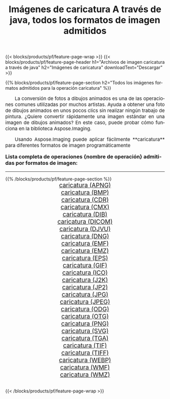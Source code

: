 ﻿---
title: Imágenes de caricatura A través de java, todos los formatos de imagen admitidos 
weight: 3920
url: /es/java/cartoonify/ 
lang: es
langdirlevel: 2
locales: zh-hans,ja,it,ru,de,es,fr,nl,id,lt,pl,pt,vi,tr,ko,zh-hant,ar,hi,th,sv,cs,uk,he
description: Usando Aspose.Imaging puede fácilmente caricatura imágenes a través de java
---

{{< blocks/products/pf/feature-page-wrap >}}
{{< blocks/products/pf/feature-page-header h1="Archivos de imagen caricatura a través de java" h2="Imágenes de caricatura" downloadText="Descargar" >}}


{{% blocks/products/pf/feature-page-section  h2="Todos los imágenes formatos admitidos para la operación caricatura" %}}
<p align="justify" style="text-indent:2em;font-size:15px;">
La conversión de fotos a dibujos animados es una de las operaciones comunes utilizadas por muchos artistas. Ayuda a obtener una foto de dibujos animados en unos pocos clics sin realizar ningún trabajo de pintura. ¿Quiere convertir rápidamente una imagen estándar en una imagen de dibujos animados? En este caso, puede probar cómo funciona en la biblioteca Aspose.Imaging.
</p>
<p align="justify" style="text-indent:2em;font-size:15px;">
Usando Aspose.Imaging puede aplicar fácilmente **caricatura** para diferentes formatos de imagen programáticamente
</p>
<h3 style="margin-top:16px;">
Lista completa de operaciones {nombre de operación} admitidas por formatos de imagen:
</h3>
<hr/>
{{% /blocks/products/pf/feature-page-section %}}
<div class="container-fluid productfamilypage bg-gray">
    <div class="convertypes bg-gray agp-content section">
        <div class="container">
		<div class="row other-converters" style="gap: 10px;font-size: 19px;text-align:center;">
		    <div class='col-md-3 other-converter remove-lp remove-rp'><a href="/imaging/es/java/cartoonify/apng/" style="padding:15px;">caricatura (APNG)</a></div><div class='col-md-3 other-converter remove-lp remove-rp'><a href="/imaging/es/java/cartoonify/bmp/" style="padding:15px;">caricatura (BMP)</a></div><div class='col-md-3 other-converter remove-lp remove-rp'><a href="/imaging/es/java/cartoonify/cdr/" style="padding:15px;">caricatura (CDR)</a></div><div class='col-md-3 other-converter remove-lp remove-rp'><a href="/imaging/es/java/cartoonify/cmx/" style="padding:15px;">caricatura (CMX)</a></div><div class='col-md-3 other-converter remove-lp remove-rp'><a href="/imaging/es/java/cartoonify/dib/" style="padding:15px;">caricatura (DIB)</a></div><div class='col-md-3 other-converter remove-lp remove-rp'><a href="/imaging/es/java/cartoonify/dicom/" style="padding:15px;">caricatura (DICOM)</a></div><div class='col-md-3 other-converter remove-lp remove-rp'><a href="/imaging/es/java/cartoonify/djvu/" style="padding:15px;">caricatura (DJVU)</a></div><div class='col-md-3 other-converter remove-lp remove-rp'><a href="/imaging/es/java/cartoonify/dng/" style="padding:15px;">caricatura (DNG)</a></div><div class='col-md-3 other-converter remove-lp remove-rp'><a href="/imaging/es/java/cartoonify/emf/" style="padding:15px;">caricatura (EMF)</a></div><div class='col-md-3 other-converter remove-lp remove-rp'><a href="/imaging/es/java/cartoonify/emz/" style="padding:15px;">caricatura (EMZ)</a></div><div class='col-md-3 other-converter remove-lp remove-rp'><a href="/imaging/es/java/cartoonify/eps/" style="padding:15px;">caricatura (EPS)</a></div><div class='col-md-3 other-converter remove-lp remove-rp'><a href="/imaging/es/java/cartoonify/gif/" style="padding:15px;">caricatura (GIF)</a></div><div class='col-md-3 other-converter remove-lp remove-rp'><a href="/imaging/es/java/cartoonify/ico/" style="padding:15px;">caricatura (ICO)</a></div><div class='col-md-3 other-converter remove-lp remove-rp'><a href="/imaging/es/java/cartoonify/j2k/" style="padding:15px;">caricatura (J2K)</a></div><div class='col-md-3 other-converter remove-lp remove-rp'><a href="/imaging/es/java/cartoonify/jp2/" style="padding:15px;">caricatura (JP2)</a></div><div class='col-md-3 other-converter remove-lp remove-rp'><a href="/imaging/es/java/cartoonify/jpg/" style="padding:15px;">caricatura (JPG)</a></div><div class='col-md-3 other-converter remove-lp remove-rp'><a href="/imaging/es/java/cartoonify/jpeg/" style="padding:15px;">caricatura (JPEG)</a></div><div class='col-md-3 other-converter remove-lp remove-rp'><a href="/imaging/es/java/cartoonify/odg/" style="padding:15px;">caricatura (ODG)</a></div><div class='col-md-3 other-converter remove-lp remove-rp'><a href="/imaging/es/java/cartoonify/otg/" style="padding:15px;">caricatura (OTG)</a></div><div class='col-md-3 other-converter remove-lp remove-rp'><a href="/imaging/es/java/cartoonify/png/" style="padding:15px;">caricatura (PNG)</a></div><div class='col-md-3 other-converter remove-lp remove-rp'><a href="/imaging/es/java/cartoonify/svg/" style="padding:15px;">caricatura (SVG)</a></div><div class='col-md-3 other-converter remove-lp remove-rp'><a href="/imaging/es/java/cartoonify/tga/" style="padding:15px;">caricatura (TGA)</a></div><div class='col-md-3 other-converter remove-lp remove-rp'><a href="/imaging/es/java/cartoonify/tif/" style="padding:15px;">caricatura (TIF)</a></div><div class='col-md-3 other-converter remove-lp remove-rp'><a href="/imaging/es/java/cartoonify/tiff/" style="padding:15px;">caricatura (TIFF)</a></div><div class='col-md-3 other-converter remove-lp remove-rp'><a href="/imaging/es/java/cartoonify/webp/" style="padding:15px;">caricatura (WEBP)</a></div><div class='col-md-3 other-converter remove-lp remove-rp'><a href="/imaging/es/java/cartoonify/wmf/" style="padding:15px;">caricatura (WMF)</a></div><div class='col-md-3 other-converter remove-lp remove-rp'><a href="/imaging/es/java/cartoonify/wmz/" style="padding:15px;">caricatura (WMZ)</a></div>
                </div>
        </div>
    </div>
</div>
<br/>

{{< /blocks/products/pf/feature-page-wrap >}}
